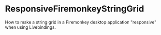 # ResponsiveFiremonkeyStringGrid
How to make a string grid in a Firemonkey desktop application "responsive" when using Livebindings.
